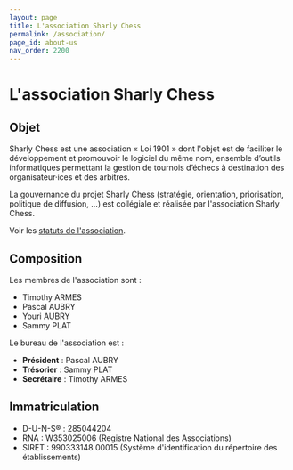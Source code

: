 ```yaml
---
layout: page
title: L'association Sharly Chess
permalink: /association/
page_id: about-us
nav_order: 2200
---
```


# L'association Sharly Chess

## Objet

Sharly Chess est une association « Loi 1901 » dont l'objet est de faciliter le développement et promouvoir le logiciel du même nom, ensemble d’outils informatiques permettant la gestion de tournois d’échecs à destination des organisateur·ices et des arbitres.

La gouvernance du projet Sharly Chess (stratégie, orientation, priorisation, politique de diffusion, …) est collégiale et réalisée par l'association Sharly Chess.

Voir les [statuts de l'association](/assets/docs/sharly-chess-statuts-20250317-s.pdf).

## Composition

Les membres de l'association sont :

* Timothy ARMES
* Pascal AUBRY
* Youri AUBRY
* Sammy PLAT

Le bureau de l'association est :

* **Président** : Pascal AUBRY
* **Trésorier** : Sammy PLAT
* **Secrétaire** : Timothy ARMES

## Immatriculation

- D-U-N-S® : 285044204
- RNA : W353025006 (Registre National des Associations)
- SIRET : 990333148 00015 (Système d'identification du répertoire des établissements)
